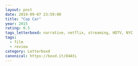 ```yaml
---
layout: post 
date: 2019-09-07 23:59:00
title: "Cop Car"
year: 2015
rating: 0.5
tags_letterboxd: narrative, netflix, streaming, HDTV, NYC
tags:
  - film
  - review
category: Letterboxd
canonical: https://boxd.it/O4AtL
---
```

